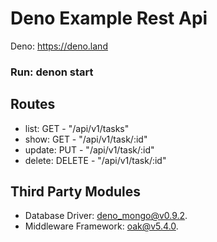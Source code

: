# Deno Example Rest Api

Deno:
<a href="https://deno.land">https://deno.land</a>

### Run: denon start

## Routes

- list: GET - "/api/v1/tasks"
- show: GET - "/api/v1/task/:id"
- update: PUT - "/api/v1/task/:id"
- delete: DELETE - "/api/v1/task/:id"

## Third Party Modules

- Database Driver: [deno_mongo@v0.9.2](https://deno.land/x/mongo).
- Middleware Framework: [oak@v5.4.0](https://deno.land/x/oak).
